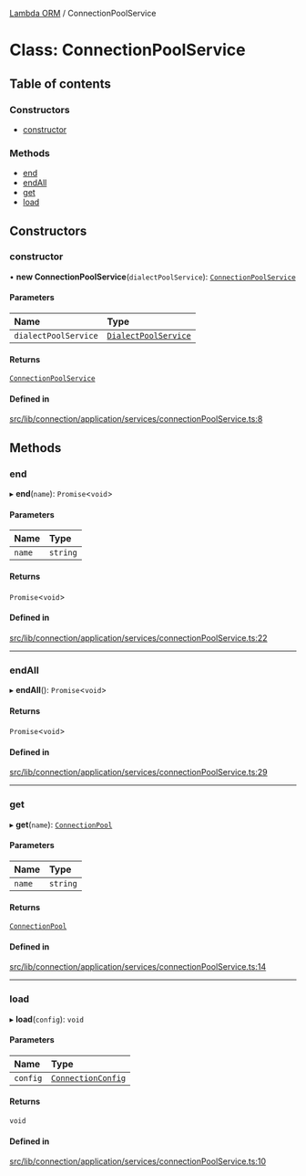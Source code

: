 [Lambda ORM](../README.md) / ConnectionPoolService

# Class: ConnectionPoolService

## Table of contents

### Constructors

- [constructor](ConnectionPoolService.md#constructor)

### Methods

- [end](ConnectionPoolService.md#end)
- [endAll](ConnectionPoolService.md#endall)
- [get](ConnectionPoolService.md#get)
- [load](ConnectionPoolService.md#load)

## Constructors

### constructor

• **new ConnectionPoolService**(`dialectPoolService`): [`ConnectionPoolService`](ConnectionPoolService.md)

#### Parameters

| Name | Type |
| :------ | :------ |
| `dialectPoolService` | [`DialectPoolService`](DialectPoolService.md) |

#### Returns

[`ConnectionPoolService`](ConnectionPoolService.md)

#### Defined in

[src/lib/connection/application/services/connectionPoolService.ts:8](https://github.com/FlavioLionelRita/lambdaorm/blob/889020d7/src/lib/connection/application/services/connectionPoolService.ts#L8)

## Methods

### end

▸ **end**(`name`): `Promise`\<`void`\>

#### Parameters

| Name | Type |
| :------ | :------ |
| `name` | `string` |

#### Returns

`Promise`\<`void`\>

#### Defined in

[src/lib/connection/application/services/connectionPoolService.ts:22](https://github.com/FlavioLionelRita/lambdaorm/blob/889020d7/src/lib/connection/application/services/connectionPoolService.ts#L22)

___

### endAll

▸ **endAll**(): `Promise`\<`void`\>

#### Returns

`Promise`\<`void`\>

#### Defined in

[src/lib/connection/application/services/connectionPoolService.ts:29](https://github.com/FlavioLionelRita/lambdaorm/blob/889020d7/src/lib/connection/application/services/connectionPoolService.ts#L29)

___

### get

▸ **get**(`name`): [`ConnectionPool`](../interfaces/ConnectionPool.md)

#### Parameters

| Name | Type |
| :------ | :------ |
| `name` | `string` |

#### Returns

[`ConnectionPool`](../interfaces/ConnectionPool.md)

#### Defined in

[src/lib/connection/application/services/connectionPoolService.ts:14](https://github.com/FlavioLionelRita/lambdaorm/blob/889020d7/src/lib/connection/application/services/connectionPoolService.ts#L14)

___

### load

▸ **load**(`config`): `void`

#### Parameters

| Name | Type |
| :------ | :------ |
| `config` | [`ConnectionConfig`](../interfaces/ConnectionConfig.md) |

#### Returns

`void`

#### Defined in

[src/lib/connection/application/services/connectionPoolService.ts:10](https://github.com/FlavioLionelRita/lambdaorm/blob/889020d7/src/lib/connection/application/services/connectionPoolService.ts#L10)
